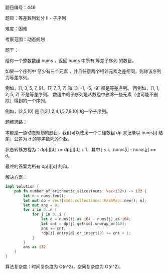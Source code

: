 题目编号：446

题目：等差数列划分 II - 子序列

难度：困难

考察范围：动态规划

题干：

给你一个整数数组 nums ，返回 nums 中所有 等差子序列 的数目。

如果一个序列中 至少有三个元素 ，并且任意两个相邻元素之差相同，则称该序列为等差序列。

例如，[1, 3, 5, 7, 9]、[7, 7, 7, 7] 和 [3, -1, -5, -9] 都是等差序列。
再例如，[1, 1, 2, 5, 7] 不是等差序列。
数组中的子序列是从数组中删除一些元素（也可能不删除）得到的一个序列。

例如，[2,5,10] 是 [1,2,1,2,4,1,5,7,8,10] 的一个子序列。

题解思路：

本题是一道动态规划的题目，我们可以使用一个二维数组 dp 来记录以 nums[i] 结尾，公差为 d 的等差数列的个数。

状态转移方程为：dp[i][d] += dp[j][d] + 1，其中 j < i，nums[i] - nums[j] == d。

最终的答案为所有 dp[i][d] 的和。

解决方案：

```rust
impl Solution {
    pub fn number_of_arithmetic_slices(nums: Vec<i32>) -> i32 {
        let n = nums.len();
        let mut dp = vec![std::collections::HashMap::new(); n];
        let mut ans = 0;
        for i in 0..n {
            for j in 0..i {
                let d = nums[i] as i64 - nums[j] as i64;
                let cnt = dp[j].get(&d).unwrap_or(&0);
                ans += cnt;
                *dp[i].entry(d).or_insert(0) += cnt + 1;
            }
        }
        ans as i32
    }
}
```

算法复杂度：时间复杂度为 O(n^2)，空间复杂度为 O(n^2)。
